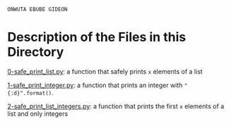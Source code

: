 ```
ONWUTA EBUBE GIDEON
```

# Description of the Files in this Directory

[0-safe_print_list.py](./0-safe_print_list): a function that safely prints `x` elements of a list



[1-safe_print_integer.py](./1-safe_print_integer.py): a function that prints an integer with `"{:d}".format()`.



[2-safe_print_list_integers.py](./2-safe_print_list_integers.py): a function that prints the first `x` elements of a list and only integers
